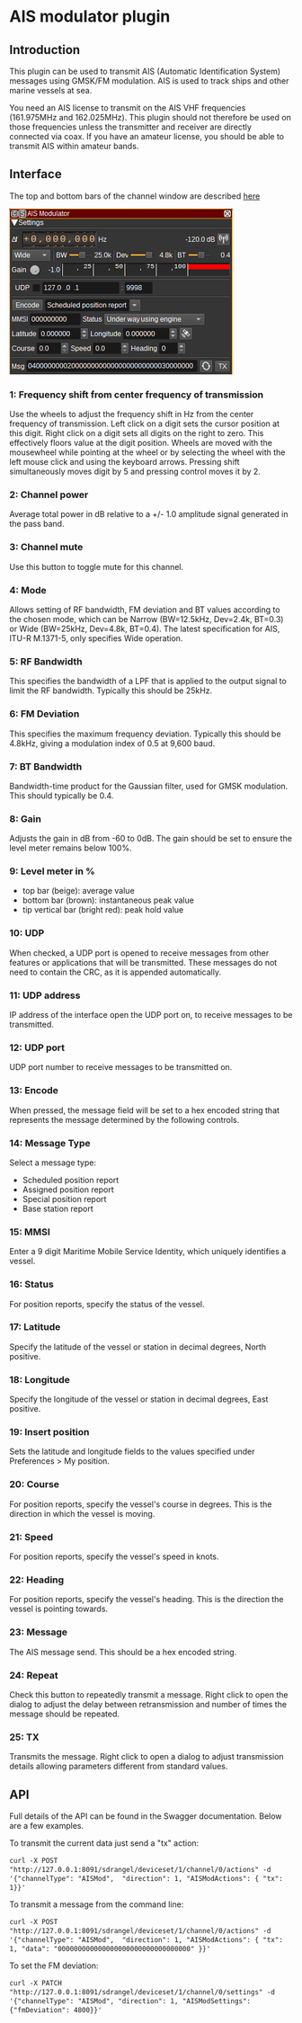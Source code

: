 <h1>AIS modulator plugin</h1>

<h2>Introduction</h2>

This plugin can be used to transmit AIS (Automatic Identification System) messages using GMSK/FM modulation. AIS is used to track ships and other marine vessels at sea.

You need an AIS license to transmit on the AIS VHF frequencies (161.975MHz and 162.025MHz). This plugin should not therefore be used on those frequencies unless the transmitter and receiver are directly connected via coax. If you have an amateur license, you should be able to transmit AIS within amateur bands.

<h2>Interface</h2>

The top and bottom bars of the channel window are described [here](../../../sdrgui/channel/readme.md)

![AIS Modulator plugin GUI](../../../doc/img/AISMod_plugin.png)

<h3>1: Frequency shift from center frequency of transmission</h3>

Use the wheels to adjust the frequency shift in Hz from the center frequency of transmission. Left click on a digit sets the cursor position at this digit. Right click on a digit sets all digits on the right to zero. This effectively floors value at the digit position. Wheels are moved with the mousewheel while pointing at the wheel or by selecting the wheel with the left mouse click and using the keyboard arrows. Pressing shift simultaneously moves digit by 5 and pressing control moves it by 2.

<h3>2: Channel power</h3>

Average total power in dB relative to a +/- 1.0 amplitude signal generated in the pass band.

<h3>3: Channel mute</h3>

Use this button to toggle mute for this channel.

<h3>4: Mode</h3>

Allows setting of RF bandwidth, FM deviation and BT values according to the chosen mode, which can be Narrow (BW=12.5kHz, Dev=2.4k, BT=0.3) or Wide (BW=25kHz, Dev=4.8k, BT=0.4). The latest specification for AIS, ITU-R M.1371-5, only specifies Wide operation.

<h3>5: RF Bandwidth</h3>

This specifies the bandwidth of a LPF that is applied to the output signal to limit the RF bandwidth. Typically this should be 25kHz.

<h3>6: FM Deviation</h3>

This specifies the maximum frequency deviation. Typically this should be 4.8kHz, giving a modulation index of 0.5 at 9,600 baud.

<h3>7: BT Bandwidth</h3>

Bandwidth-time product for the Gaussian filter, used for GMSK modulation. This should typically be 0.4.

<h3>8: Gain</h3>

Adjusts the gain in dB from -60 to 0dB. The gain should be set to ensure the level meter remains below 100%.

<h3>9: Level meter in %</h3>

  - top bar (beige): average value
  - bottom bar (brown): instantaneous peak value
  - tip vertical bar (bright red): peak hold value

<h3>10: UDP</h3>

When checked, a UDP port is opened to receive messages from other features or applications that will be transmitted. These messages do not need to contain the CRC, as it is appended automatically.

<h3>11: UDP address</h3>

IP address of the interface open the UDP port on, to receive messages to be transmitted.

<h3>12: UDP port</h3>

UDP port number to receive messages to be transmitted on.

<h3>13: Encode</h3>

When pressed, the message field will be set to a hex encoded string that represents the message determined by the following controls.

<h3>14: Message Type</h3>

Select a message type:

   - Scheduled position report
   - Assigned position report
   - Special position report
   - Base station report

<h3>15: MMSI</h3>

Enter a 9 digit Maritime Mobile Service Identity, which uniquely identifies a vessel.

<h3>16: Status</h3>

For position reports, specify the status of the vessel.

<h3>17: Latitude</h3>

Specify the latitude of the vessel or station in decimal degrees, North positive.

<h3>18: Longitude</h3>

Specify the longitude of the vessel or station in decimal degrees, East positive.

<h3>19: Insert position</h3>

Sets the latitude and longitude fields to the values specified under Preferences > My position.

<h3>20: Course</h3>

For position reports, specify the vessel's course in degrees. This is the direction in which the vessel is moving.

<h3>21: Speed</h3>

For position reports, specify the vessel's speed in knots.

<h3>22: Heading</h3>

For position reports, specify the vessel's heading. This is the direction the vessel is pointing towards.

<h3>23: Message</h3>

The AIS message send. This should be a hex encoded string.

<h3>24: Repeat</h3>

Check this button to repeatedly transmit a message. Right click to open the dialog to adjust the delay between retransmission and number of times the message should be repeated.

<h3>25: TX</h3>

Transmits the message. Right click to open a dialog to adjust transmission details allowing parameters different from standard values.

<h2>API</h2>

Full details of the API can be found in the Swagger documentation. Below are a few examples.

To transmit the current data just send a "tx" action:

    curl -X POST "http://127.0.0.1:8091/sdrangel/deviceset/1/channel/0/actions" -d '{"channelType": "AISMod",  "direction": 1, "AISModActions": { "tx": 1}}'

To transmit a message from the command line:

    curl -X POST "http://127.0.0.1:8091/sdrangel/deviceset/1/channel/0/actions" -d '{"channelType": "AISMod",  "direction": 1, "AISModActions": { "tx": 1, "data": "000000000000000000000000000000000" }}'

To set the FM deviation:

    curl -X PATCH "http://127.0.0.1:8091/sdrangel/deviceset/1/channel/0/settings" -d '{"channelType": "AISMod", "direction": 1, "AISModSettings": {"fmDeviation": 4800}}'
